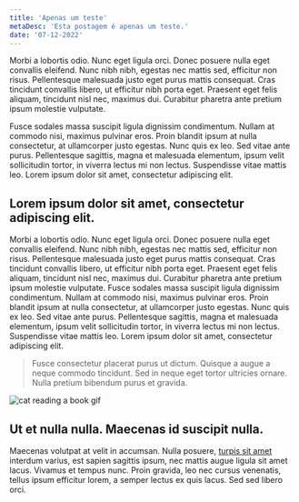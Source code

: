 ```yaml
---
title: 'Apenas um teste'
metaDesc: 'Esta postagem é apenas um teste.'
date: '07-12-2022'
---
```


Morbi a lobortis odio. Nunc eget ligula orci. Donec posuere nulla eget convallis eleifend. Nunc nibh nibh, egestas nec mattis sed, efficitur non risus. Pellentesque malesuada justo eget purus mattis consequat. Cras tincidunt convallis libero, ut efficitur nibh porta eget. Praesent eget felis aliquam, tincidunt nisl nec, maximus dui. Curabitur pharetra ante pretium ipsum molestie vulputate.

Fusce sodales massa suscipit ligula dignissim condimentum. Nullam at commodo nisi, maximus pulvinar eros. Proin blandit ipsum at nulla consectetur, at ullamcorper justo egestas. Nunc quis ex leo. Sed vitae ante purus. Pellentesque sagittis, magna et malesuada elementum, ipsum velit sollicitudin tortor, in viverra lectus mi non lectus. Suspendisse vitae mattis leo. Lorem ipsum dolor sit amet, consectetur adipiscing elit.

## Lorem ipsum dolor sit amet, consectetur adipiscing elit.
Morbi a lobortis odio. Nunc eget ligula orci. Donec posuere nulla eget convallis eleifend. Nunc nibh nibh, egestas nec mattis sed, efficitur non risus. Pellentesque malesuada justo eget purus mattis consequat. Cras tincidunt convallis libero, ut efficitur nibh porta eget. Praesent eget felis aliquam, tincidunt nisl nec, maximus dui. Curabitur pharetra ante pretium ipsum molestie vulputate. Fusce sodales massa suscipit ligula dignissim condimentum. Nullam at commodo nisi, maximus pulvinar eros. Proin blandit ipsum at nulla consectetur, at ullamcorper justo egestas. Nunc quis ex leo. Sed vitae ante purus. Pellentesque sagittis, magna et malesuada elementum, ipsum velit sollicitudin tortor, in viverra lectus mi non lectus. Suspendisse vitae mattis leo. Lorem ipsum dolor sit amet, consectetur adipiscing elit.

> Fusce consectetur placerat purus ut dictum. Quisque a augue a neque commodo tincidunt. Sed in neque eget tortor ultricies ornare. Nulla pretium bibendum purus et gravida.

![cat reading a book gif](https://media2.giphy.com/media/LkjlH3rVETgsg/giphy.gif?cid=ecf05e477jw69rr0b06p1fprsjsxto9s6d8n08nbz4xt52ww&rid=giphy.gif&ct=g)

## Ut et nulla nulla. Maecenas id suscipit nulla.

Maecenas volutpat at velit in accumsan. Nulla posuere, [turpis sit amet](https://jnaraujo.com/blog) interdum varius, est sapien sagittis ipsum, nec mattis augue ligula sit amet lacus. Vivamus et tempus nunc. Proin gravida, leo nec cursus venenatis, tellus ipsum efficitur lorem, a semper lectus ex quis lacus. Sed sed libero orci.
